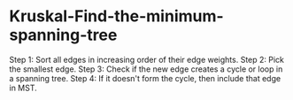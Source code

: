 # Kruskal-Find-the-minimum-spanning-tree
Step 1: Sort all edges in increasing order of their edge weights. 
Step 2: Pick the smallest edge. 
Step 3: Check if the new edge creates a cycle or loop in a spanning tree. 
Step 4: If it doesn't form the cycle, then include that edge in MST.
